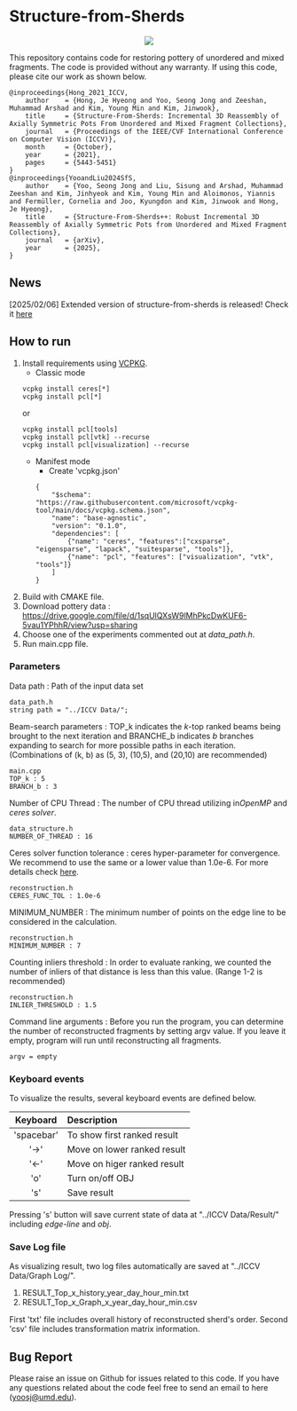 
# Structure-from-Sherds 
 <p align="center">
 <img src="https://github.com/SeongJong-Yoo/structure-from-sherds/blob/main/etc/Pot%20reconstruction.gif">
 </p>
 
 This repository contains code for restoring pottery of unordered and mixed fragments. The code is provided without any warranty. If using this code, please cite our work as shown below. 

	@inproceedings{Hong_2021_ICCV,
    	author    = {Hong, Je Hyeong and Yoo, Seong Jong and Zeeshan, Muhammad Arshad and Kim, Young Min and Kim, Jinwook},
    	title     = {Structure-From-Sherds: Incremental 3D Reassembly of Axially Symmetric Pots From Unordered and Mixed Fragment Collections},
    	journal   = {Proceedings of the IEEE/CVF International Conference on Computer Vision (ICCV)},
    	month     = {October},
    	year      = {2021},
    	pages     = {5443-5451}
	}
	@inproceedings{YooandLiu2024SfS,
    	author    = {Yoo, Seong Jong and Liu, Sisung and Arshad, Muhammad Zeeshan and Kim, Jinhyeok and Kim, Young Min and Aloimonos, Yiannis and Fermüller, Cornelia and Joo, Kyungdon and Kim, Jinwook and Hong, Je Hyeong},
    	title     = {Structure-From-Sherds++: Robust Incremental 3D Reassembly of Axially Symmetric Pots from Unordered and Mixed Fragment Collections},
     	journal	  = {arXiv},
    	year      = {2025},
	}

## News
[2025/02/06] Extended version of structure-from-sherds is released! Check it [here](https://sj-yoo.info/sfs/) 

## How to run
1. Install requirements using [VCPKG](https://vcpkg.io/en/).
    * Classic mode
    ```
    vcpkg install ceres[*]
    vcpkg install pcl[*] 
    ```
    or
    ``` 
    vcpkg install pcl[tools]
    vcpkg install pcl[vtk] --recurse
    vcpkg install pcl[visualization] --recurse
    ```
	* Manifest mode
        - Create 'vcpkg.json'
        ```
        {
            "$schema": "https://raw.githubusercontent.com/microsoft/vcpkg-tool/main/docs/vcpkg.schema.json",
            "name": "base-agnostic",
            "version": "0.1.0",
            "dependencies": [
                {"name": "ceres", "features":["cxsparse", "eigensparse", "lapack", "suitesparse", "tools"]},
                {"name": "pcl", "features": ["visualization", "vtk", "tools"]}
            ]
        }
        ```
2. Build with CMAKE file.
3. Download pottery data : https://drive.google.com/file/d/1sqUlQXsW9lMhPkcDwKUF6-5vau1YPhhR/view?usp=sharing
5. Choose one of the experiments commented out at *data_path.h*. 
6. Run main.cpp file.

### Parameters
Data path : Path of the input data set  

	data_path.h
	string path = "../ICCV Data/"; 

Beam-search parameters : TOP_k indicates the *k*-top ranked beams being brought to the next iteration and BRANCHE_b indicates *b* branches expanding to search for more possible paths in each iteration. (Combinations of (k, b) as (5, 3), (10,5), and (20,10) are recommended)

	main.cpp
	TOP_k : 5
	BRANCH_b : 3

Number of CPU Thread : The number of CPU thread utilizing in*OpenMP* and *ceres solver*.
	
	data_structure.h
	NUMBER_OF_THREAD : 16

Ceres solver function tolerance : ceres hyper-parameter for convergence. We recommend to use the same or a lower value than 1.0e-6. For more details check [here](http://ceres-solver.org/nnls_solving.html). 

	reconstruction.h
	CERES_FUNC_TOL : 1.0e-6

MINIMUM_NUMBER : The minimum number of points on the edge line  to be considered in the calculation.

	reconstruction.h
	MINIMUM_NUMBER : 7

Counting inliers threshold : In order to evaluate ranking, we counted the number of inliers of that distance is less than this value. (Range 1-2 is recommended)

	reconstruction.h
	INLIER_THRESHOLD : 1.5

Command line arguments : Before you run the program, you can determine the number of reconstructed fragments by setting argv value. If you leave it empty, program will run until reconstructing all fragments.

	argv = empty 

### Keyboard events
To visualize the results, several keyboard events are defined below. 

|Keyboard|Description|
|:---:|:---|
|'spacebar'| To show first ranked result|
|'->'| Move on lower ranked result|
|'<-'|Move on higer ranked result|
|'o' |Turn on/off OBJ
|'s'|Save result

Pressing 's' button will save current state of data at "../ICCV Data/Result/" including *edge-line* and *obj*. 

### Save Log file
As visualizing result, two log files automatically are saved at "../ICCV Data/Graph Log/".

1. RESULT_Top_x_history_year_day_hour_min.txt
2. RESULT_Top_x_Graph_x_year_day_hour_min.csv

First 'txt' file includes overall history of reconstructed sherd's order. Second 'csv' file includes transformation matrix information. 


## Bug Report
Please raise an issue on Github for issues related to this code. If you have any questions related about the code feel free to send an email to here (yoosj@umd.edu). 
